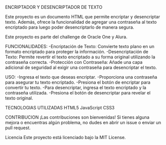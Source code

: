 ENCRIPTADOR Y DESENCRIPTADOR DE TEXTO

Este proyecto es un documento HTML que permite encriptar y desencriptar texto. Además, ofrece la funcionalidad de agregar una contraseña al texto encriptado para luego poder desencriptarlo de manera segura.

Este proyecto es parte del challenge de Oracle One y Alura.

FUNCIONALIDADES:
-Encriptación de Texto: Convierte texto plano en un formato encriptado para proteger la información.
-Desencriptación de Texto: Permite revertir el texto encriptado a su forma original utilizando la contraseña correcta.
-Protección con Contraseña: Añade una capa adicional de seguridad al exigir una contraseña para desencriptar el texto.

USO:
-Ingresa el texto que deseas encriptar.
-Proporciona una contraseña para asegurar tu texto encriptado.
-Presiona el botón de encriptar para convertir tu texto.
-Para desencriptar, ingresa el texto encriptado y la contraseña utilizada.
-Presiona el botón de desencriptar para revelar el texto original.


TECNOLOGIAS UTILIZADAS
HTML5
JavaScript
CSS3


CONTRIBUCION
¡Las contribuciones son bienvenidas! Si tienes alguna mejora o encuentras algún problema, no dudes en abrir un issue o enviar un pull request.

Licencia
Este proyecto está licenciado bajo la MIT License.